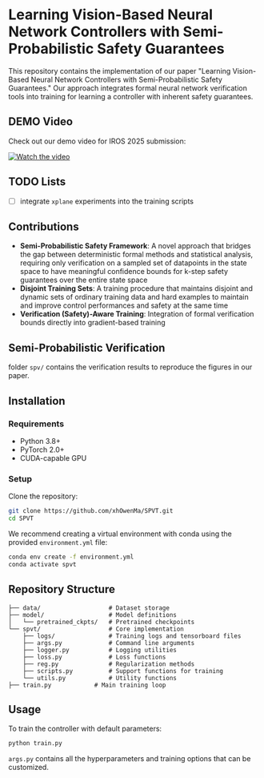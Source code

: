 # Learning Vision-Based Neural Network Controllers with Semi-Probabilistic Safety Guarantees

This repository contains the implementation of our paper "Learning Vision-Based Neural Network Controllers with Semi-Probabilistic Safety Guarantees." Our approach integrates formal neural network verification tools into training for learning a controller with inherent safety guarantees.

## DEMO Video

Check out our demo video for IROS 2025 submission:

[![Watch the video](https://img.youtube.com/vi/ojoJi8951SU/0.jpg)](https://youtu.be/ojoJi8951SU)

## TODO Lists

- [ ] integrate `xplane` experiments into the training scripts

## Contributions

- **Semi-Probabilistic Safety Framework**: A novel approach that bridges the gap between deterministic formal methods and statistical analysis, requiring only verification on a sampled set of datapoints in the state space to have meaningful confidence bounds for k-step safety guarantees over the entire state space
- **Disjoint Training Sets**: A training procedure that maintains disjoint and dynamic sets of ordinary training data and hard examples to maintain and improve control performances and safety at the same time
- **Verification (Safety)-Aware Training**: Integration of formal verification bounds directly into gradient-based training

## Semi-Probabilistic Verification

folder `spv/` contains the verification results to reproduce the figures in our paper. 

## Installation

### Requirements
- Python 3.8+
- PyTorch 2.0+
- CUDA-capable GPU

### Setup
Clone the repository:
```bash
git clone https://github.com/xhOwenMa/SPVT.git
cd SPVT
```

We recommend creating a virtual environment with conda using the provided `environment.yml` file:
```bash
conda env create -f environment.yml
conda activate spvt
```


## Repository Structure

```
├── data/                   # Dataset storage
├── model/                  # Model definitions
│   └── pretrained_ckpts/   # Pretrained checkpoints
└── spvt/                   # Core implementation
    ├── logs/               # Training logs and tensorboard files
    ├── args.py             # Command line arguments
    ├── logger.py           # Logging utilities
    ├── loss.py             # Loss functions
    ├── reg.py              # Regularization methods
    ├── scripts.py          # Support functions for training
    └── utils.py            # Utility functions
├── train.py            # Main training loop
```

## Usage

To train the controller with default parameters:

```bash
python train.py
```

`args.py` contains all the hyperparameters and training options that can be customized.

<!-- ## Citation

If you find this work useful for your research, please cite our paper:

```bibtex
@article{author2023learning,
  title={Learning Vision-Based Neural Network Controllers with Semi-Probabilistic Safety Guarantees},
  author={Author, A. and Author, B.},
  journal={Conference/Journal Name},
  year={2023}
}
``` -->
